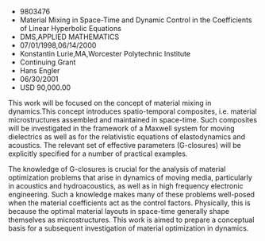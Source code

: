 
* 9803476
* Material Mixing in Space-Time and Dynamic Control in the Coefficients of Linear Hyperbolic Equations
* DMS,APPLIED MATHEMATICS
* 07/01/1998,06/14/2000
* Konstantin Lurie,MA,Worcester Polytechnic Institute
* Continuing Grant
* Hans Engler
* 06/30/2001
* USD 90,000.00

This work will be focused on the concept of material mixing in dynamics.This
concept introduces spatio-temporal composites, i.e. material microstructures
assembled and maintained in space-time. Such composites will be investigated in
the framework of a Maxwell system for moving dielectrics as well as for the
relativistic equations of elastodynamics and acoustics. The relevant set of
effective parameters (G-closures) will be explicitly specified for a number of
practical examples.

The knowledge of G-closures is crucial for the analysis of material optimization
problems that arise in dynamics of moving media, particularly in acoustics and
hydroacoustics, as well as in high frequency electronic engineering. Such a
knowledge makes many of these problems well-posed when the material coefficients
act as the control factors. Physically, this is because the optimal material
layouts in space-time generally shape themselves as microstructures. This work
is aimed to prepare a conceptual basis for a subsequent investigation of
material optimization in dynamics.
